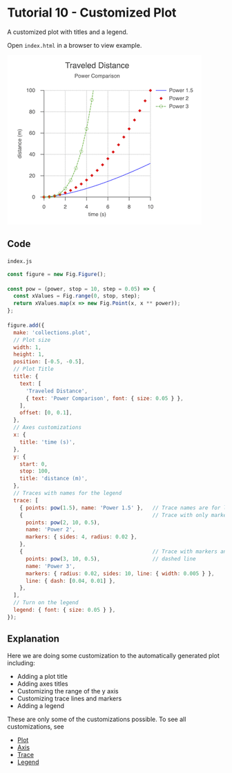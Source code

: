 # Tutorial 10 - Customized Plot

A customized plot with titles and a legend.

Open `index.html` in a browser to view example.

![](example.png)

## Code
`index.js`
```js
const figure = new Fig.Figure();

const pow = (power, stop = 10, step = 0.05) => {
  const xValues = Fig.range(0, stop, step);
  return xValues.map(x => new Fig.Point(x, x ** power));
};

figure.add({
  make: 'collections.plot',
  // Plot size
  width: 1,
  height: 1,
  position: [-0.5, -0.5],
  // Plot Title
  title: {
    text: [
      'Traveled Distance',
      { text: 'Power Comparison', font: { size: 0.05 } },
    ],
    offset: [0, 0.1],
  },
  // Axes customizations
  x: {
    title: 'time (s)',
  },
  y: {
    start: 0,
    stop: 100,
    title: 'distance (m)',
  },
  // Traces with names for the legend
  trace: [
    { points: pow(1.5), name: 'Power 1.5' },   // Trace names are for legend
    {                                          // Trace with only markers
      points: pow(2, 10, 0.5),
      name: 'Power 2',
      markers: { sides: 4, radius: 0.02 },
    },
    {                                          // Trace with markers and
      points: pow(3, 10, 0.5),                 // dashed line
      name: 'Power 3',
      markers: { radius: 0.02, sides: 10, line: { width: 0.005 } },
      line: { dash: [0.04, 0.01] },
    },
  ],
  // Turn on the legend
  legend: { font: { size: 0.05 } },
});
```

## Explanation

Here we are doing some customization to the automatically generated plot including:
* Adding a plot title
* Adding axes titles
* Customizing the range of the y axis
* Customizing trace lines and markers
* Adding a legend

These are only some of the customizations possible. To see all customizations, see
* [Plot](https://airladon.github.io/FigureOne/api/#collectionsplot)
* [Axis](https://airladon.github.io/FigureOne/api/#collectionsaxis)
* [Trace](https://airladon.github.io/FigureOne/api/#collectionstrace)
* [Legend](https://airladon.github.io/FigureOne/api/#collectionslegend)
